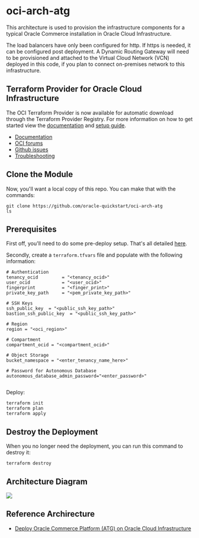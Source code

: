 # oci-arch-atg

This architecture is used to provision the infrastructure components for a typical Oracle Commerce installation in Oracle Cloud Infrastructure.

The load balancers have only been configured for http. If https is needed, it can be configured post deployment.
A Dynamic Routing Gateway will need to be provisioned and attached to the Virtual Cloud Network (VCN) deployed in this code, if you plan to connect on-premises network to this infrastructure.


## Terraform Provider for Oracle Cloud Infrastructure
The OCI Terraform Provider is now available for automatic download through the Terraform Provider Registry. 
For more information on how to get started view the [documentation](https://www.terraform.io/docs/providers/oci/index.html) 
and [setup guide](https://www.terraform.io/docs/providers/oci/guides/version-3-upgrade.html).

* [Documentation](https://www.terraform.io/docs/providers/oci/index.html)
* [OCI forums](https://cloudcustomerconnect.oracle.com/resources/9c8fa8f96f/summary)
* [Github issues](https://github.com/terraform-providers/terraform-provider-oci/issues)
* [Troubleshooting](https://www.terraform.io/docs/providers/oci/guides/guides/troubleshooting.html)

## Clone the Module
Now, you'll want a local copy of this repo. You can make that with the commands:

    git clone https://github.com/oracle-quickstart/oci-arch-atg
    ls

## Prerequisites
First off, you'll need to do some pre-deploy setup.  That's all detailed [here](https://github.com/cloud-partners/oci-prerequisites).



Secondly, create a `terraform.tfvars` file and populate with the following information:

```
# Authentication
tenancy_ocid         = "<tenancy_ocid>"
user_ocid            = "<user_ocid>"
fingerprint          = "<finger_print>"
private_key_path     = "<pem_private_key_path>"

# SSH Keys
ssh_public_key  = "<public_ssh_key_path>"
bastion_ssh_public_key  = "<public_ssh_key_path>"

# Region
region = "<oci_region>"

# Compartment
compartment_ocid = "<compartment_ocid>"

# Object Storage
bucket_namespace = "<enter_tenancy_name_here>"

# Password for Autonomous Database
autonomous_database_admin_password="<enter_password>"


````

Deploy:

    terraform init
    terraform plan
    terraform apply

## Destroy the Deployment
When you no longer need the deployment, you can run this command to destroy it:

    terraform destroy


## Architecture Diagram

![](./images/atg-logical-resource-grouping.png)


## Reference Archirecture

- [Deploy Oracle Commerce Platform (ATG) on Oracle Cloud Infrastructure](https://docs.oracle.com/en/solutions/oci-atg/index.html)